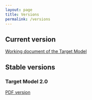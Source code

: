 ```yaml
---
layout: page
title: Versions
permalink: /versions
---
```

## Current version

[Working document of the Target Model](/collections-model/target-model/current/information)

## Stable versions

### Target Model 2.0

[PDF version](https://drive.google.com/file/d/1-WkmSzsXj3hP9snbkKuPRMizELbTZ5C2/view?usp=sharing)